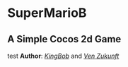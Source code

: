 # SuperMarioB
## A Simple Cocos 2d Game
test
 **Author**: *[KingBob](https://github.com/Klngbob)* and *[Ven Zukunft](https://github.com/PlusOrMinus)*